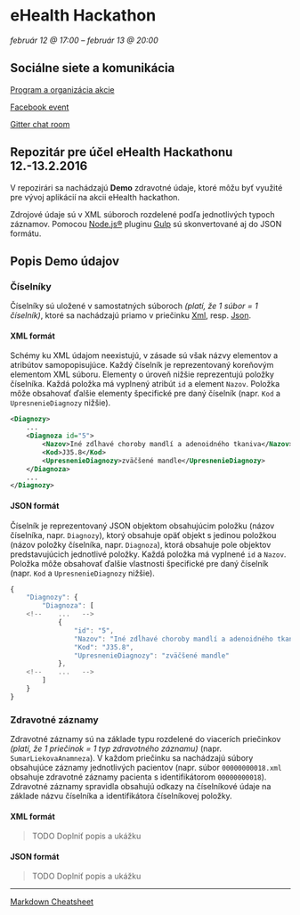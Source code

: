 # eHealth Hackathon

*február 12 @ 17:00 – február 13 @ 20:00*

## Sociálne siete a komunikácia
[Program a organizácia akcie](http://connect-network.com/sk/event/ehealth/)

[Facebook event](https://www.facebook.com/events/1696227853925788/)

[Gitter chat room](https://gitter.im/lukaszdechovan/ehealth-hackathon-2016?utm_source=share-link&utm_medium=link&utm_campaign=share-link)

## Repozitár pre účel eHealth Hackathonu 12.-13.2.2016

V repozirári sa nachádzajú **Demo** zdravotné údaje, ktoré môžu byť využité pre vývoj aplikácií na akcii eHealth hackathon.

Zdrojové údaje sú v XML súboroch rozdelené podľa jednotlivých typoch záznamov.
Pomocou [Node.js®](https://nodejs.org/en/) pluginu [Gulp](http://gulpjs.com/) sú skonvertované aj do JSON formátu.

## Popis Demo údajov

### Číselníky

Číselníky sú uložené v samostatných súboroch *(platí, že 1 súbor = 1 číselník)*, ktoré sa nachádzajú priamo v priečinku [Xml](./Xml), resp. [Json](./Json).

#### XML formát

Schémy ku XML údajom neexistujú, v zásade sú však názvy elementov a atribútov samopopisujúce.
Každý číselník je reprezentovaný koreňovým elementom XML súboru. 
Elementy o úroveň nižšie reprezentujú položky číselníka.
Každá položka má vyplnený atribút `id` a element `Nazov`. 
Položka môže obsahovať ďalšie elementy špecifické pre daný číselník (napr. `Kod` a `UpresnenieDiagnozy` nižšie).

```xml
<Diagnozy>
    ...
    <Diagnoza id="5">
        <Nazov>Iné zdĺhavé choroby mandlí a adenoidného tkaniva</Nazov>
        <Kod>J35.8</Kod>
        <UpresnenieDiagnozy>zväčšené mandle</UpresnenieDiagnozy>
    </Diagnoza>
    ...
</Diagnozy>
```

#### JSON formát

Číselník je reprezentovaný JSON objektom obsahujúcim položku (názov číselníka, napr. `Diagnozy`), ktorý obsahuje opäť objekt s jedinou položkou (názov položky číselníka, napr. `Diagnoza`), ktorá obsahuje pole objektov predstavujúcich jednotlivé položky.
Každá položka má vyplnené `id` a `Nazov`.
Položka môže obsahovať ďalšie vlastnosti špecifické pre daný číselník (napr. `Kod` a `UpresnenieDiagnozy` nižšie).

```javascript
{
    "Diagnozy": {
        "Diagnoza": [
    <!--    ...   -->
            {
                "id": "5",
                "Nazov": "Iné zdĺhavé choroby mandlí a adenoidného tkaniva",
                "Kod": "J35.8",
                "UpresnenieDiagnozy": "zväčšené mandle"
            },
    <!--    ...   -->
        ]
    }
}
```            

### Zdravotné záznamy

Zdravotné záznamy sú na základe typu rozdelené do viacerích priečinkov *(platí, že 1 priečinok = 1 typ zdravotného záznamu)* (napr. `SumarLiekovaAnamneza`). V každom priečinku sa nachádzajú súbory obsahujúce záznamy jednotlivých pacientov (napr. súbor `00000000018.xml` obsahuje zdravotné záznamy pacienta s identifikátorom `00000000018`). Zdravotné záznamy spravidla obsahujú odkazy na číselníkové údaje na základe názvu číselníka a identifikátora číselníkovej položky.

#### XML formát

> TODO Doplniť popis a ukážku

#### JSON formát

> TODO Doplniť popis a ukážku

---
[Markdown Cheatsheet](https://github.com/adam-p/markdown-here/wiki/Markdown-Cheatsheet)
